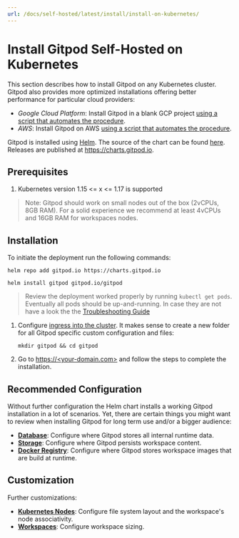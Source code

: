 ```yaml
---
url: /docs/self-hosted/latest/install/install-on-kubernetes/
---
```


# Install Gitpod Self-Hosted on Kubernetes

This section describes how to install Gitpod on any Kubernetes cluster.
Gitpod also provides more optimized installations offering better performance for particular cloud providers:
* *Google Cloud Platform*: Install Gitpod in a blank GCP project [using a script that automates the procedure](../install-on-gcp-script/).
* *AWS*: Install Gitpod on AWS [using a script that automates the procedure](../install-on-aws-script/).

Gitpod is installed using [Helm](https://helm.sh).
The source of the chart can be found [here](https://github.com/gitpod-io/gitpod/blob/master/chart/).
Releases are published at https://charts.gitpod.io.

## Prerequisites
 1. Kubernetes version 1.15 <= x <= 1.17 is supported

 > Note: Gitpod should work on small nodes out of the box (2vCPUs, 8GB RAM). For a solid experience we recommend at least 4vCPUs and 16GB RAM for workspaces nodes.

## Installation

To initiate the deployment run the following commands:
```console
helm repo add gitpod.io https://charts.gitpod.io

helm install gitpod gitpod.io/gitpod
```

 > Review the deployment worked properly by running `kubectl get pods`. Eventually all pods should be up-and-running. In case they are not have a look the the [Troubleshooting Guide](../troubleshooting/)
 
 1. Configure [ingress into the cluster](../configure-ingress/).
    It makes sense to create a new folder for all Gitpod specific custom configuration and files:
    ```
    mkdir gitpod && cd gitpod
    ```
 2. Go to [https://\<your-domain.com\>](https://\<your-domain.com\>) and follow the steps to complete the installation.

## Recommended Configuration

Without further configuration the Helm chart installs a working Gitpod installation in a lot of scenarios.
Yet, there are certain things you might want to review when installing Gitpod for long term use and/or a bigger audience:
* [**Database**](../database/): Configure where Gitpod stores all internal runtime data.
* [**Storage**](../storage/): Configure where Gitpod persists workspace content.
* [**Docker Registry**](../docker-registry/): Configure where Gitpod stores workspace images that are build at runtime.

## Customization

Further customizations:
* [**Kubernetes Nodes**](../nodes/): Configure file system layout and the workspace's node associativity.
* [**Workspaces**](../workspaces/): Configure workspace sizing.
